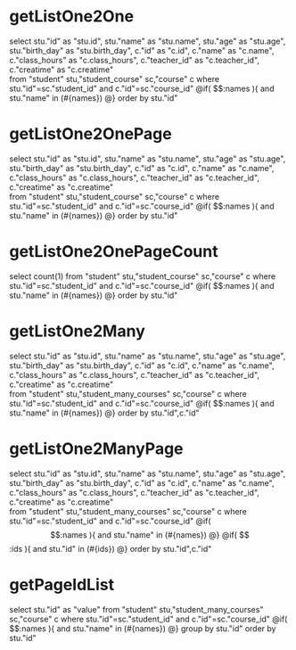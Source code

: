 getListOne2One
====
select
stu."id" as "stu.id",
stu."name" as "stu.name",
stu."age" as "stu.age",
stu."birth_day" as "stu.birth_day",
c."id" as "c.id",
c."name" as "c.name",
c."class_hours" as "c.class_hours",
c."teacher_id" as "c.teacher_id",
c."creatime" as "c.creatime"  
from "student" stu,"student_course" sc,"course" c where 
stu."id"=sc."student_id" and c."id"=sc."course_id" 
@if( $$:names ){ 
and stu."name" in (#{names})
@} 
order by stu."id"

getListOne2OnePage
====
select
stu."id" as "stu.id",
stu."name" as "stu.name",
stu."age" as "stu.age",
stu."birth_day" as "stu.birth_day",
c."id" as "c.id",
c."name" as "c.name",
c."class_hours" as "c.class_hours",
c."teacher_id" as "c.teacher_id",
c."creatime" as "c.creatime"  
from "student" stu,"student_course" sc,"course" c 
where stu."id"=sc."student_id" and c."id"=sc."course_id" 
@if( $$:names ){ 
and stu."name" in (#{names})
@} 
order by stu."id"

getListOne2OnePageCount
====
select count(1) from "student" stu,"student_course" sc,"course" c 
where stu."id"=sc."student_id" and c."id"=sc."course_id" 
@if( $$:names ){ 
and stu."name" in (#{names})
@} 
order by stu."id"


getListOne2Many
====
select
stu."id" as "stu.id",
stu."name" as "stu.name",
stu."age" as "stu.age",
stu."birth_day" as "stu.birth_day",
c."id" as "c.id",
c."name" as "c.name",
c."class_hours" as "c.class_hours",
c."teacher_id" as "c.teacher_id",
c."creatime" as "c.creatime"  
from "student" stu,"student_many_courses" sc,"course" c 
where stu."id"=sc."student_id" and c."id"=sc."course_id" 
@if( $$:names ){ 
and stu."name" in (#{names})
@} 
order by stu."id",c."id"


getListOne2ManyPage
====
select
stu."id" as "stu.id",
stu."name" as "stu.name",
stu."age" as "stu.age",
stu."birth_day" as "stu.birth_day",
c."id" as "c.id",
c."name" as "c.name",
c."class_hours" as "c.class_hours",
c."teacher_id" as "c.teacher_id",
c."creatime" as "c.creatime"  
from "student" stu,"student_many_courses" sc,"course" c where stu."id"=sc."student_id" 
and c."id"=sc."course_id" 
@if( $$:names ){ 
and stu."name" in (#{names})
@} 
@if( $$:ids ){ 
and stu."id" in (#{ids})
@}
order by stu."id",c."id"

getPageIdList
====
select stu."id" as "value"
from "student" stu,"student_many_courses" sc,"course" c where
stu."id"=sc."student_id" and c."id"=sc."course_id" 
@if( $$:names ){ 
and stu."name" in (#{names})
@} 
group by stu."id" order by stu."id"
